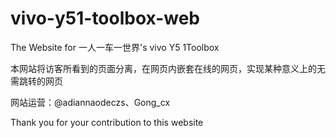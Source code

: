 # vivo-y51-toolbox-web
The Website for 一人一车一世界's vivo Y5 1Toolbox

本网站将访客所看到的页面分离，在网页内嵌套在线的网页，实现某种意义上的无需跳转的网页

网站运营：@adiannaodeczs、Gong_cx

Thank you for your contribution to this website
